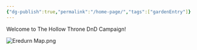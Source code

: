 ```yaml
---
{"dg-publish":true,"permalink":"/home-page/","tags":["gardenEntry"]}
---
```


Welcome to The Hollow Throne DnD Campaign!

![Eredurn Map.png](/img/user/z_Assets/Eredurn%20Map.png)
